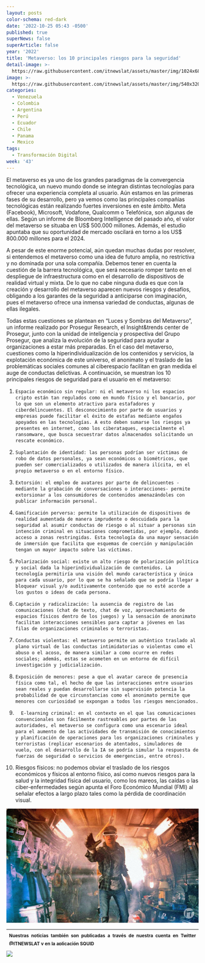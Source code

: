 ```yaml
---
layout: posts
color-schema: red-dark
date: '2022-10-25 05:43 -0500'
published: true
superNews: false
superArticle: false
year: '2022'
title: 'Metaverso: los 10 principales riesgos para la seguridad'
detail-image: >-
  https://raw.githubusercontent.com/itnewslat/assets/master/img/1024x680/El-metaverso-g.jpg
image: >-
  https://raw.githubusercontent.com/itnewslat/assets/master/img/540x320/El-metaverso-p.jpg
categories:
  - Venezuela
  - Colombia
  - Argentina
  - Perú
  - Ecuador
  - Chile
  - Panama
  - Mexico
tags:
  - Transformación Digital
week: '43'
---
```

El metaverso es ya uno de los grandes paradigmas de la convergencia tecnológica, un nuevo mundo donde se integran distintas tecnologías para ofrecer una experiencia completa al usuario. Aún estamos en las primeras fases de su desarrollo, pero ya vemos como las principales compañías tecnológicas están realizando fuertes inversiones en este ámbito. Meta (Facebook), Microsoft, Vodafone, Qualcomm o Telefónica, son algunas de ellas. Según un informe de Bloomberg Intelligence del pasado año, el valor del metaverso se situaba en US$ 500.000 millones. Además, el estudio apuntaba que su oportunidad de mercado oscilará en torno a los US$ 800.000 millones para el 2024.
 
A pesar de este enorme potencial, aún quedan muchas dudas por resolver, si entendemos el metaverso como una idea de futuro amplia, no restrictiva y no dominada por una sola compañía. Debemos tener en cuenta la cuestión de la barrera tecnológica, que será necesario romper tanto en el despliegue de infraestructura como en el desarrollo de dispositivos de realidad virtual y mixta. De lo que no cabe ninguna duda es que con la creación y desarrollo del metaverso aparecen nuevos riesgos y desafíos, obligando a los garantes de la seguridad a anticiparse con imaginación, pues el metaverso ofrece una inmensa variedad de conductas, algunas de ellas ilegales.
 
Todas estas cuestiones se plantean en “Luces y Sombras del Metaverso”, un informe realizado por Prosegur Research, el Insight&trends center de Prosegur, junto con la unidad de inteligencia y prospectiva del Grupo Prosegur, que analiza la evolución de la seguridad para ayudar a organizaciones a estar más preparadas. En el caso del metaverso, cuestiones como la hiperindividualización de los contenidos y servicios, la explotación económica de este universo, el anonimato y el traslado de las problemáticas sociales comunes al ciberespacio facilitan en gran medida el auge de conductas delictivas. A continuación, se muestran los 10 principales riesgos de seguridad para el usuario en el metaverso:
 
1.     Espacio económico sin regular: ni el metaverso ni los espacios cripto están tan regulados como en mundo físico y el bancario, por lo que son un elemento atractivo para estafadores y ciberdelincuentes. El desconocimiento por parte de usuarios y empresas puede facilitar el éxito de estafas mediante engaños apoyados en las tecnologías. A esto deben sumarse los riesgos ya presentes en internet, como los ciberataques, especialmente el ransomware, que busca secuestrar datos almacenados solicitando un rescate económico.
2.     Suplantación de identidad: las personas podrían ser víctimas de robo de datos personales, ya sean económicos o biométricos, que pueden ser comercializados o utilizados de manera ilícita, en el propio metaverso o en el entorno físico.
3.     Extorsión: el empleo de avatares por parte de delincuentes -mediante la grabación de conversaciones o interacciones- permite extorsionar a los consumidores de contenidos amenazándoles con publicar información personal.
4.     Gamificación perversa: permite la utilización de dispositivos de realidad aumentada de manera imprudente o descuidada para la seguridad al asumir conductas de riesgo o al situar a personas sin intención criminal en situaciones comprometidas, por ejemplo, dando acceso a zonas restringidas. Esta tecnología da una mayor sensación de inmersión que facilita que esquemas de coerción y manipulación tengan un mayor impacto sobre las víctimas.
5.     Polarización social: existe un alto riesgo de polarización política y social dada la hiperindividualización de contenidos. La tecnología permitiría una visión del mundo característica y única para cada usuario, por lo que se ha señalado que se podría llegar a bloquear visual y/o auditivamente contenido que no esté acorde a los gustos o ideas de cada persona.
6.     Captación y radicalización: la ausencia de registro de las comunicaciones (chat de texto, chat de voz, aprovechamiento de espacios físicos dentro de los juegos) y la sensación de anonimato facilitan interacciones sensibles para captar a jóvenes en las filas de organizaciones criminales o terroristas.
7.     Conductas violentas: el metaverso permite un auténtico traslado al plano virtual de las conductas intimidatorias o violentas como el abuso o el acoso, de manera similar a como ocurre en redes sociales; además, estas se acometen en un entorno de difícil investigación y judicialización.
8.     Exposición de menores: pese a que el avatar carece de presencia física como tal, el hecho de que las interacciones entre usuarios sean reales y puedan desarrollarse sin supervisión potencia la probabilidad de que circunstancias como el anonimato permite que menores con curiosidad se expongan a todos los riesgos mencionados.
9.       E-learning criminal: en el contexto en el que las comunicaciones convencionales son fácilmente rastreables por partes de las autoridades, el metaverso se configura como una escenario ideal para el aumento de las actividades de transmisión de conocimientos y planificación de operaciones para los organizaciones criminales y terroristas (replicar escenarios de atentados, simuladores de vuelo, con el desarrollo de la IA se podría simular la respuesta de fuerzas de seguridad o servicios de emergencias, entre otros).
10.   Riesgos físicos: no podemos obviar el traslado de los riesgos económicos y físicos al entorno físico, así como nuevos riesgos para la salud y la integridad física del usuario, como los mareos, las caídas o las ciber-enfermedades según apunta el Foro Económico Mundial (FMI) al señalar efectos a largo plazo tales como la pérdida de coordinación visual.

![](https://raw.githubusercontent.com/itnewslat/assets/master/img/540x320/El-metaverso-p.jpg)

<table style="height: 42px;" width="569">
<tbody>
<tr>
<td style="text-align: justify;"><sub><strong>Nuestras noticias también son publicadas a través de nuestra cuenta en Twitter <a href="https://twitter.com/itnewslat?lang=es">@ITNEWSLAT</a> y en la aplicación <a href="https://squidapp.co/en/">SQUID</a></strong></sub></td>
</tr>
</tbody>
</table>

<img src="https://tracker.metricool.com/c3po.jpg?hash=56f88a41e39ab42c063cc51676587a04"/>